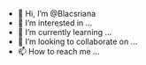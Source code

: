 - 👋 Hi, I’m @Blacsriana
- 👀 I’m interested in ...
- 🌱 I’m currently learning ...
- 💞️ I’m looking to collaborate on ...
- 📫 How to reach me ...

<!---
Blacsriana/Blacsriana is a ✨ special ✨ repository because its `README.md` (this file) appears on your GitHub profile.
You can click the Preview link to take a look at your changes.
--->
